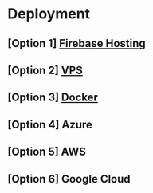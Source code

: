 # Deployment

## [Option 1] [Firebase Hosting](https://github.com/pdthang/octomaker-blog/tree/firebase)

## [Option 2] [VPS](https://github.com/pdthang/octomaker-blog/tree/vps)

## [Option 3] [Docker](https://github.com/pdthang/octomaker-blog/tree/docker)

## [Option 4] Azure

## [Option 5] AWS

## [Option 6] Google Cloud